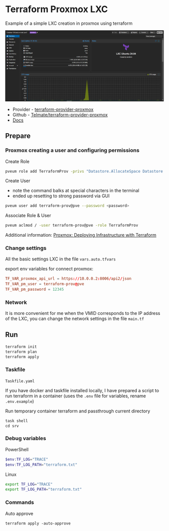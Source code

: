 # Terraform Proxmox LXC 

Example of a simple LXC creation in proxmox using terraform

![terraform proxmox lxc](./image/screen.png)

- Provider - [terraform-provider-proxmox](https://registry.terraform.io/providers/Telmate/proxmox/latest/docs/resources/lxc)
- Github - [Telmate/terraform-provider-proxmox](https://github.com/Telmate/terraform-provider-proxmox)
- [Docs](https://github.com/Telmate/terraform-provider-proxmox/blob/master/docs/index.md)


## Prepare

### Proxmox creating a user and configuring permissions
Create Role
```bash
pveum role add TerraformProv -privs "Datastore.AllocateSpace Datastore.Audit Pool.Allocate Sys.Audit Sys.Console Sys.Modify VM.Allocate VM.Audit VM.Clone VM.Config.CDROM VM.Config.Cloudinit VM.Config.CPU VM.Config.Disk VM.Config.HWType VM.Config.Memory VM.Config.Network VM.Config.Options VM.Migrate VM.Monitor VM.PowerMgmt SDN.Use"
```

Create User
- note the command balks at special characters in the terminal
- ended up resetting to strong password via GUI
```bash
pveum user add terraform-prov@pve --password <password>
```

Associate Role & User
```bash
pveum aclmod / -user terraform-prov@pve -role TerraformProv
```

Additional information: [Proxmox: Deploying Infrastructure with Terraform](https://ronamosa.io/docs/engineer/LAB/proxmox-terraform/)

### Change settings

All the basic settings LXC in the file `vars.auto.tfvars`

export env variables for connect proxmox:
```conf
TF_VAR_proxmox_api_url = https://10.0.0.2:8006/api2/json
TF_VAR_pm_user = terraform-prov@pve
TF_VAR_pm_password = 12345
```

### Network
It is more convenient for me when the VMID corresponds to the IP address of the LXC, you can change the network settings in the file `main.tf`


## Run 

```shell
terraform init
terraform plan
terraform apply
```

### Taskfile

`Taskfile.yaml`

If you have docker and taskfile installed locally, I have prepared a script to run terraform in a container (uses the `.env` file for variables, rename `.env.example`)

Run temporary container terraform and passthrough current directory

```shell
task shell
cd srv
```





### Debug variables

PowerShell
```powershell
$env:TF_LOG="TRACE"
$env:TF_LOG_PATH="terraform.txt"
```

Linux
```bash
export TF_LOG="TRACE"
export TF_LOG_PATH="terraform.txt"
```


### Commands 
Auto approve

```shell
terraform apply -auto-approve
```